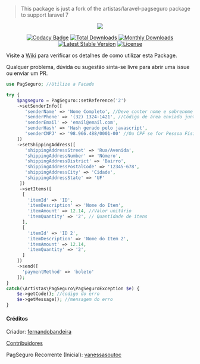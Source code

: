 > This package is just a fork of the artistas/laravel-pagseguro package to support laravel 7

<p align="center"><img src="https://stc.pagseguro.uol.com.br/pagseguro/i/logos/logo_pagseguro200x41.png"></p>

<p align="center">
<a href="https://www.codacy.com/app/fernando-bandeira/laravel-pagseguro?utm_source=github.com&amp;utm_medium=referral&amp;utm_content=artistas/laravel-pagseguro&amp;utm_campaign=Badge_Grade"><img src="https://api.codacy.com/project/badge/Grade/2b049d7be509420c810493c828eb943d" alt="Codacy Badge"></a>
<a href="https://packagist.org/packages/artistas/laravel-pagseguro"><img src="https://poser.pugx.org/artistas/laravel-pagseguro/d/total.svg" alt="Total Downloads"></a>
<a href="https://packagist.org/packages/artistas/laravel-pagseguro"><img src="https://poser.pugx.org/artistas/laravel-pagseguro/d/monthly" alt="Monthly Downloads"></a>
<a href="https://packagist.org/packages/artistas/laravel-pagseguro"><img src="https://poser.pugx.org/artistas/laravel-pagseguro/v/stable.svg" alt="Latest Stable Version"></a>
<a href="https://laravel.com"><img src="https://img.shields.io/badge/laravel-5.*-ff69b4.svg?style=flat-square" alt="License"></a>
</p>

Visite a [Wiki](https://github.com/artistas/laravel-pagseguro/wiki) para verificar os detalhes de como utilizar esta Package.

Qualquer problema, dúvida ou sugestão sinta-se livre para abrir uma issue ou enviar um PR.

```php
use PagSeguro; //Utilize a Facade

try {
    $pagseguro = PagSeguro::setReference('2')
    ->setSenderInfo([
       'senderName' => 'Nome Completo', //Deve conter nome e sobrenome
       'senderPhone' => '(32) 1324-1421', //Código de área enviado junto com o telefone
       'senderEmail' => 'email@email.com',
       'senderHash' => 'Hash gerado pelo javascript',
       'senderCNPJ' => '98.966.488/0001-00' //Ou CPF se for Pessoa Física
    ])
    ->setShippingAddress([
       'shippingAddressStreet' => 'Rua/Avenida',
       'shippingAddressNumber' => 'Número',
       'shippingAddressDistrict' => 'Bairro',
       'shippingAddressPostalCode' => '12345-678',
       'shippingAddressCity' => 'Cidade',
       'shippingAddressState' => 'UF'
     ])
     ->setItems([
      [
        'itemId' => 'ID',
        'itemDescription' => 'Nome do Item',
        'itemAmount' => 12.14, //Valor unitário
        'itemQuantity' => '2', // Quantidade de itens
      ],
      [
        'itemId' => 'ID 2',
        'itemDescription' => 'Nome do Item 2',
        'itemAmount' => 12.14,
        'itemQuantity' => '2',
      ]
    ])
    ->send([
      'paymentMethod' => 'boleto'
    ]);
}
catch(\Artistas\PagSeguro\PagSeguroException $e) {
    $e->getCode(); //codigo do erro
    $e->getMessage(); //mensagem do erro
}
```

#### Créditos
Criador: [fernandobandeira](https://github.com/fernandobandeira)

[Contribuidores](https://github.com/artistas/laravel-pagseguro/graphs/contributors)

PagSeguro Recorrente (Inicial): [vanessasoutoc](https://github.com/vanessasoutoc)

